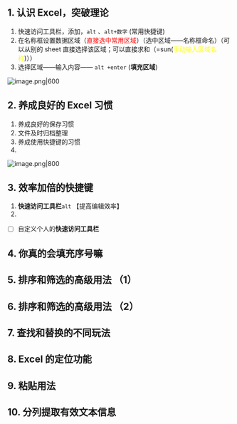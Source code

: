 ## 1. 认识 Excel，突破理论 
1. 快速访问工具栏，添加，`alt` 、`alt+数字` (常用快捷键)
2. 在名称框设置数据区域（<font color="#ff0000">直接选中常用区域</font>）（选中区域——名称框命名）（可以从别的 sheet 直接选择该区域；可以直接求和（=sun(<font color="#ffff00">手动输入区域名称</font>)））
3. 选择区域——输入内容—— `alt +enter` (**填充区域**)

![image.png|600](https://fig-1321973591.cos.ap-nanjing.myqcloud.com/20250317160933.png)

## 2. 养成良好的 Excel 习惯 
1. 养成良好的保存习惯 
2. 文件及时归档整理 
3. 养成使用快捷键的习惯 
4. 
![image.png|800](https://fig-1321973591.cos.ap-nanjing.myqcloud.com/20250317161806.png)

## 3. 效率加倍的快捷键 
1. **快速访问工具栏**`alt` 【提高编辑效率】
2. 
 - [ ] 自定义个人的**快速访问工具栏**

## 4. 你真的会填充序号嘛 


## 5. 排序和筛选的高级用法 （1）



## 6. 排序和筛选的高级用法 （2）



## 7. 查找和替换的不同玩法 


## 8. Excel 的定位功能 


## 9. 粘贴用法 


## 10. 分列提取有效文本信息 





